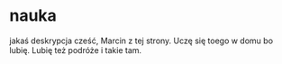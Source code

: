 # nauka
jakaś deskrypcja
cześć, Marcin z tej strony. Uczę się toego w domu bo lubię. Lubię też podróże i takie tam.
